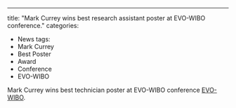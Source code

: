 ---
title: "Mark Currey wins best research assistant poster at EVO-WIBO conference."
categories:
  - News
tags:
  - Mark Currey	
  - Best Poster
  - Award
  - Conference
  - EVO-WIBO

Mark Currey wins best technician poster at EVO-WIBO conference [EVO-WIBO](https://www.zoology.ubc.ca/evo-wibo/).